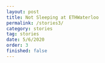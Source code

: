 ```yaml
---
layout: post
title: Not Sleeping at ETHWaterloo
permalink: /stories3/
category: stories
tag: stories
date: 5/6/2020
order: 3
finished: false
---
```


